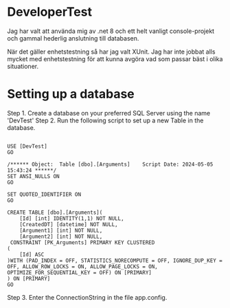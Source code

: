 # DeveloperTest

Jag har valt att använda mig av .net 8 och ett helt vanligt console-projekt och gammal hederlig anslutning till databasen. 

När det gäller enhetstestning så har jag valt XUnit. Jag har inte jobbat alls mycket med enhetstestning för att kunna avgöra vad som passar bäst i olika situationer. 


# Setting up a database
Step 1. Create a database on your preferred SQL Server using the name 'DevTest'
Step 2. Run the following script to set up a new Table in the database.

```

USE [DevTest]
GO

/****** Object:  Table [dbo].[Arguments]    Script Date: 2024-05-05 15:43:24 ******/
SET ANSI_NULLS ON
GO

SET QUOTED_IDENTIFIER ON
GO

CREATE TABLE [dbo].[Arguments](
	[Id] [int] IDENTITY(1,1) NOT NULL,
	[CreatedDT] [datetime] NOT NULL,
	[Argument1] [int] NOT NULL,
	[Argument2] [int] NOT NULL,
 CONSTRAINT [PK_Arguments] PRIMARY KEY CLUSTERED 
(
	[Id] ASC
)WITH (PAD_INDEX = OFF, STATISTICS_NORECOMPUTE = OFF, IGNORE_DUP_KEY = OFF, ALLOW_ROW_LOCKS = ON, ALLOW_PAGE_LOCKS = ON, OPTIMIZE_FOR_SEQUENTIAL_KEY = OFF) ON [PRIMARY]
) ON [PRIMARY]
GO
```

Step 3. Enter the ConnectionString in the file app.config.  
